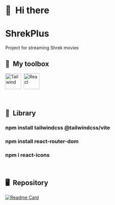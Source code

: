 # 👋 &nbsp;Hi there
 # ShrekPlus
 Project for streaming Shrek movies

## 🧰 &nbsp;My toolbox

<img  src="https://cdn.jsdelivr.net/gh/devicons/devicon@latest/icons/tailwindcss/tailwindcss-original.svg" alt="Tailwind" width="50" height="50"/>&nbsp;
<img src="https://cdn.jsdelivr.net/gh/devicons/devicon@latest/icons/react/react-original.svg" alt="React" width="50" height="50"/>

&nbsp;

## 📖 &nbsp;Library
 <h3>npm install tailwindcss @tailwindcss/vite</h3>
 <h3>npm install react-router-dom</h3>
 <h3>npm i react-icons</h3>
 
 &nbsp;
 
 ## 🖥 &nbsp;Repository
 [![Readme Card](https://github-readme-stats.vercel.app/api/pin/?username=LucasSilvaC&repo=ShrekPlus&bg_color=0d1116&title_color=ce09ec&text_color=a4aacb&icon_color=007ec6)](https://github.com/LucasSilvaC/ShrekPlus) &nbsp;
